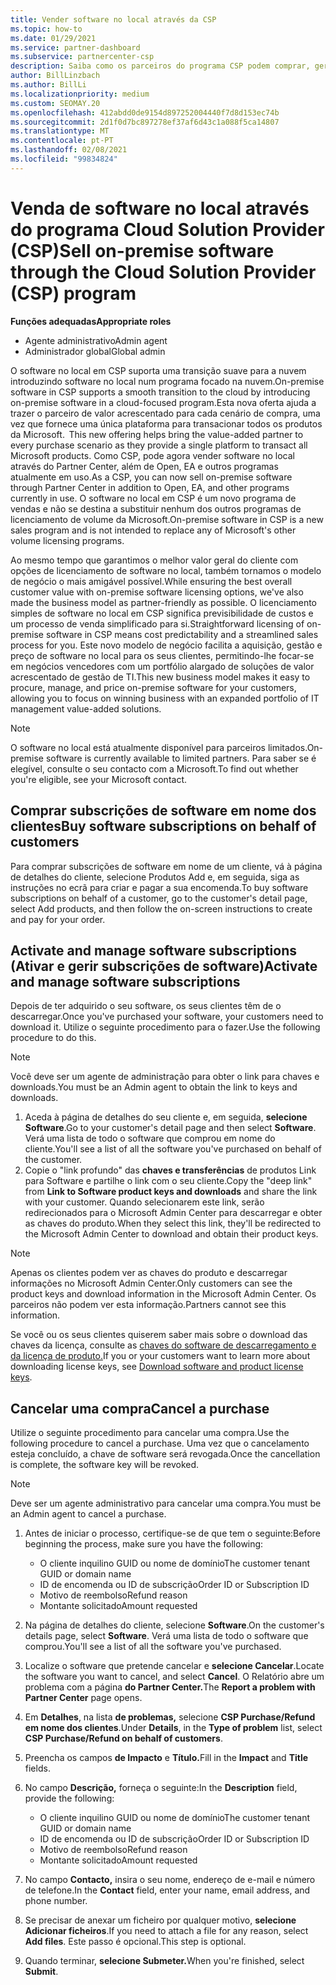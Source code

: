 ```yaml
---
title: Vender software no local através da CSP
ms.topic: how-to
ms.date: 01/29/2021
ms.service: partner-dashboard
ms.subservice: partnercenter-csp
description: Saiba como os parceiros do programa CSP podem comprar, gerir, vender e cancelar subscrições de software no local em nome dos clientes no Partner Center.
author: BillLinzbach
ms.author: BillLi
ms.localizationpriority: medium
ms.custom: SEOMAY.20
ms.openlocfilehash: 412abdd0de9154d897252004440f7d8d153ec74b
ms.sourcegitcommit: 2d1f0d7bc897278ef37af6d43c1a088f5ca14807
ms.translationtype: MT
ms.contentlocale: pt-PT
ms.lasthandoff: 02/08/2021
ms.locfileid: "99834824"
---
```

# <a name="sell-on-premise-software-through-the-cloud-solution-provider-csp-program"></a><span data-ttu-id="4ab50-103">Venda de software no local através do programa Cloud Solution Provider (CSP)</span><span class="sxs-lookup"><span data-stu-id="4ab50-103">Sell on-premise software through the Cloud Solution Provider (CSP) program</span></span>

<span data-ttu-id="4ab50-104">**Funções adequadas**</span><span class="sxs-lookup"><span data-stu-id="4ab50-104">**Appropriate roles**</span></span>

- <span data-ttu-id="4ab50-105">Agente administrativo</span><span class="sxs-lookup"><span data-stu-id="4ab50-105">Admin agent</span></span>
- <span data-ttu-id="4ab50-106">Administrador global</span><span class="sxs-lookup"><span data-stu-id="4ab50-106">Global admin</span></span>

<span data-ttu-id="4ab50-107">O software no local em CSP suporta uma transição suave para a nuvem introduzindo software no local num programa focado na nuvem.</span><span class="sxs-lookup"><span data-stu-id="4ab50-107">On-premise software in CSP supports a smooth transition to the cloud by introducing on-premise software in a cloud-focused program.</span></span><span data-ttu-id="4ab50-108">Esta nova oferta ajuda a trazer o parceiro de valor acrescentado para cada cenário de compra, uma vez que fornece uma única plataforma para transacionar todos os produtos da Microsoft.</span><span class="sxs-lookup"><span data-stu-id="4ab50-108">  This new offering helps bring the value-added partner to every purchase scenario as they provide a single platform to transact all Microsoft products.</span></span> <span data-ttu-id="4ab50-109">Como CSP, pode agora vender software no local através do Partner Center, além de Open, EA e outros programas atualmente em uso.</span><span class="sxs-lookup"><span data-stu-id="4ab50-109">As a CSP, you can now sell on-premise software through Partner Center in addition to Open, EA, and other programs currently in use.</span></span> <span data-ttu-id="4ab50-110">O software no local em CSP é um novo programa de vendas e não se destina a substituir nenhum dos outros programas de licenciamento de volume da Microsoft.</span><span class="sxs-lookup"><span data-stu-id="4ab50-110">On-premise software in CSP is a new sales program and is not intended to replace any of Microsoft's other volume licensing programs.</span></span> 
 
<span data-ttu-id="4ab50-111">Ao mesmo tempo que garantimos o melhor valor geral do cliente com opções de licenciamento de software no local, também tornamos o modelo de negócio o mais amigável possível.</span><span class="sxs-lookup"><span data-stu-id="4ab50-111">While ensuring the best overall customer value with on-premise software licensing options, we've also made the business model as partner-friendly as possible.</span></span> <span data-ttu-id="4ab50-112">O licenciamento simples de software no local em CSP significa previsibilidade de custos e um processo de venda simplificado para si.</span><span class="sxs-lookup"><span data-stu-id="4ab50-112">Straightforward licensing of on-premise software in CSP means cost predictability and a streamlined sales process for you.</span></span> <span data-ttu-id="4ab50-113">Este novo modelo de negócio facilita a aquisição, gestão e preço de software no local para os seus clientes, permitindo-lhe focar-se em negócios vencedores com um portfólio alargado de soluções de valor acrescentado de gestão de TI.</span><span class="sxs-lookup"><span data-stu-id="4ab50-113">This new business model makes it easy to procure, manage, and price on-premise software for your customers, allowing you to focus on winning business with an expanded portfolio of IT management value-added solutions.</span></span> 

>[!NOTE]
><span data-ttu-id="4ab50-114">O software no local está atualmente disponível para parceiros limitados.</span><span class="sxs-lookup"><span data-stu-id="4ab50-114">On-premise software is currently available to limited partners.</span></span> <span data-ttu-id="4ab50-115">Para saber se é elegível, consulte o seu contacto com a Microsoft.</span><span class="sxs-lookup"><span data-stu-id="4ab50-115">To find out whether you're eligible, see your Microsoft contact.</span></span> 


## <a name="buy-software-subscriptions-on-behalf-of-customers"></a><span data-ttu-id="4ab50-116">Comprar subscrições de software em nome dos clientes</span><span class="sxs-lookup"><span data-stu-id="4ab50-116">Buy software subscriptions on behalf of customers</span></span>

<span data-ttu-id="4ab50-117">Para comprar subscrições de software em nome de um cliente, vá à página de detalhes do cliente, selecione Produtos Add e, em seguida, siga as instruções no ecrã para criar e pagar a sua encomenda.</span><span class="sxs-lookup"><span data-stu-id="4ab50-117">To buy software subscriptions on behalf of a customer, go to the customer's detail page, select Add products, and then follow the on-screen instructions to create and pay for your order.</span></span>

## <a name="activate-and-manage-software-subscriptions"></a><span data-ttu-id="4ab50-118">Activate and manage software subscriptions (Ativar e gerir subscrições de software)</span><span class="sxs-lookup"><span data-stu-id="4ab50-118">Activate and manage software subscriptions</span></span>

<span data-ttu-id="4ab50-119">Depois de ter adquirido o seu software, os seus clientes têm de o descarregar.</span><span class="sxs-lookup"><span data-stu-id="4ab50-119">Once you've purchased your software, your customers need to download it.</span></span> <span data-ttu-id="4ab50-120">Utilize o seguinte procedimento para o fazer.</span><span class="sxs-lookup"><span data-stu-id="4ab50-120">Use the following procedure to do this.</span></span>

>[!NOTE]
><span data-ttu-id="4ab50-121">Você deve ser um agente de administração para obter o link para chaves e downloads.</span><span class="sxs-lookup"><span data-stu-id="4ab50-121">You must be an Admin agent to obtain the link to keys and downloads.</span></span>

1. <span data-ttu-id="4ab50-122">Aceda à página de detalhes do seu cliente e, em seguida, **selecione Software**.</span><span class="sxs-lookup"><span data-stu-id="4ab50-122">Go to your customer's detail page and then select **Software**.</span></span> <span data-ttu-id="4ab50-123">Verá uma lista de todo o software que comprou em nome do cliente.</span><span class="sxs-lookup"><span data-stu-id="4ab50-123">You'll see a list of all the software you've purchased on behalf of the customer.</span></span>
2. <span data-ttu-id="4ab50-124">Copie o "link profundo" das **chaves e transferências** de produtos Link para Software e partilhe o link com o seu cliente.</span><span class="sxs-lookup"><span data-stu-id="4ab50-124">Copy the "deep link" from **Link to Software product keys and downloads** and share the link with your customer.</span></span> <span data-ttu-id="4ab50-125">Quando selecionarem este link, serão redirecionados para o Microsoft Admin Center para descarregar e obter as chaves do produto.</span><span class="sxs-lookup"><span data-stu-id="4ab50-125">When they select this link, they'll be redirected to the Microsoft Admin Center to download and obtain their product keys.</span></span>

>[!NOTE]
><span data-ttu-id="4ab50-126">Apenas os clientes podem ver as chaves do produto e descarregar informações no Microsoft Admin Center.</span><span class="sxs-lookup"><span data-stu-id="4ab50-126">Only customers can see the product keys and download information in the Microsoft Admin Center.</span></span> <span data-ttu-id="4ab50-127">Os parceiros não podem ver esta informação.</span><span class="sxs-lookup"><span data-stu-id="4ab50-127">Partners cannot see this information.</span></span>

<span data-ttu-id="4ab50-128">Se você ou os seus clientes quiserem saber mais sobre o download das chaves da licença, consulte as [chaves do software de descarregamento e da licença de produto.](https://go.microsoft.com/fwlink/p/?linkid=2152525)</span><span class="sxs-lookup"><span data-stu-id="4ab50-128">If you or your customers want to learn more about downloading license keys, see [Download software and product license keys](https://go.microsoft.com/fwlink/p/?linkid=2152525).</span></span>

## <a name="cancel-a-purchase"></a><span data-ttu-id="4ab50-129">Cancelar uma compra</span><span class="sxs-lookup"><span data-stu-id="4ab50-129">Cancel a purchase</span></span>

<span data-ttu-id="4ab50-130">Utilize o seguinte procedimento para cancelar uma compra.</span><span class="sxs-lookup"><span data-stu-id="4ab50-130">Use the following procedure to cancel a purchase.</span></span> <span data-ttu-id="4ab50-131">Uma vez que o cancelamento esteja concluído, a chave de software será revogada.</span><span class="sxs-lookup"><span data-stu-id="4ab50-131">Once the cancellation is complete, the software key will be revoked.</span></span> 

>[!NOTE]
><span data-ttu-id="4ab50-132">Deve ser um agente administrativo para cancelar uma compra.</span><span class="sxs-lookup"><span data-stu-id="4ab50-132">You must be an Admin agent to cancel a purchase.</span></span> 

1.  <span data-ttu-id="4ab50-133">Antes de iniciar o processo, certifique-se de que tem o seguinte:</span><span class="sxs-lookup"><span data-stu-id="4ab50-133">Before beginning the process, make sure you have the following:</span></span> 
    - <span data-ttu-id="4ab50-134">O cliente inquilino GUID ou nome de domínio</span><span class="sxs-lookup"><span data-stu-id="4ab50-134">The customer tenant GUID or domain name</span></span>
    - <span data-ttu-id="4ab50-135">ID de encomenda ou ID de subscrição</span><span class="sxs-lookup"><span data-stu-id="4ab50-135">Order ID or Subscription ID</span></span>
    - <span data-ttu-id="4ab50-136">Motivo de reembolso</span><span class="sxs-lookup"><span data-stu-id="4ab50-136">Refund reason</span></span>
    - <span data-ttu-id="4ab50-137">Montante solicitado</span><span class="sxs-lookup"><span data-stu-id="4ab50-137">Amount requested</span></span>

2.  <span data-ttu-id="4ab50-138">Na página de detalhes do cliente, selecione **Software**.</span><span class="sxs-lookup"><span data-stu-id="4ab50-138">On the customer's details page, select **Software**.</span></span> <span data-ttu-id="4ab50-139">Verá uma lista de todo o software que comprou.</span><span class="sxs-lookup"><span data-stu-id="4ab50-139">You'll see a list of all the software you've purchased.</span></span> 

3.  <span data-ttu-id="4ab50-140">Localize o software que pretende cancelar e **selecione Cancelar**.</span><span class="sxs-lookup"><span data-stu-id="4ab50-140">Locate the software you want to cancel, and select **Cancel**.</span></span> <span data-ttu-id="4ab50-141">O Relatório abre um problema com a página **do Partner Center.**</span><span class="sxs-lookup"><span data-stu-id="4ab50-141">The **Report a problem with Partner Center** page opens.</span></span> 

4.  <span data-ttu-id="4ab50-142">Em **Detalhes**, na lista **de problemas,** selecione **CSP Purchase/Refund em nome dos clientes**.</span><span class="sxs-lookup"><span data-stu-id="4ab50-142">Under **Details**, in the **Type of problem** list, select **CSP Purchase/Refund on behalf of customers**.</span></span>

5.  <span data-ttu-id="4ab50-143">Preencha os campos **de Impacto** e **Título.**</span><span class="sxs-lookup"><span data-stu-id="4ab50-143">Fill in the **Impact** and **Title** fields.</span></span> 

6.  <span data-ttu-id="4ab50-144">No campo **Descrição,** forneça o seguinte:</span><span class="sxs-lookup"><span data-stu-id="4ab50-144">In the **Description** field, provide the following:</span></span> 
    -   <span data-ttu-id="4ab50-145">O cliente inquilino GUID ou nome de domínio</span><span class="sxs-lookup"><span data-stu-id="4ab50-145">The customer tenant GUID or domain name</span></span>
    -   <span data-ttu-id="4ab50-146">ID de encomenda ou ID de subscrição</span><span class="sxs-lookup"><span data-stu-id="4ab50-146">Order ID or Subscription ID</span></span>
    -   <span data-ttu-id="4ab50-147">Motivo de reembolso</span><span class="sxs-lookup"><span data-stu-id="4ab50-147">Refund reason</span></span>
    -   <span data-ttu-id="4ab50-148">Montante solicitado</span><span class="sxs-lookup"><span data-stu-id="4ab50-148">Amount requested</span></span>

7.  <span data-ttu-id="4ab50-149">No campo **Contacto,** insira o seu nome, endereço de e-mail e número de telefone.</span><span class="sxs-lookup"><span data-stu-id="4ab50-149">In the **Contact** field, enter your name, email address, and phone number.</span></span> 

8.  <span data-ttu-id="4ab50-150">Se precisar de anexar um ficheiro por qualquer motivo, **selecione Adicionar ficheiros**.</span><span class="sxs-lookup"><span data-stu-id="4ab50-150">If you need to attach a file for any reason, select **Add files**.</span></span> <span data-ttu-id="4ab50-151">Este passo é opcional.</span><span class="sxs-lookup"><span data-stu-id="4ab50-151">This step is optional.</span></span> 

9.  <span data-ttu-id="4ab50-152">Quando terminar, **selecione Submeter.**</span><span class="sxs-lookup"><span data-stu-id="4ab50-152">When you're finished, select **Submit**.</span></span>